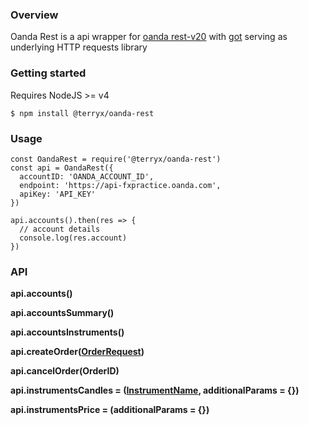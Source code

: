 ### Overview
Oanda Rest is a api wrapper for [oanda rest-v20](http://developer.oanda.com/rest-live-v20/introduction/) with [got](https://github.com/sindresorhus/got) serving as underlying HTTP requests library
### Getting started
Requires NodeJS >= v4 

```
$ npm install @terryx/oanda-rest
```

### Usage
```
const OandaRest = require('@terryx/oanda-rest')
const api = OandaRest({
  accountID: 'OANDA_ACCOUNT_ID',
  endpoint: 'https://api-fxpractice.oanda.com',
  apiKey: 'API_KEY'
})

api.accounts().then(res => {
  // account details
  console.log(res.account)
})
```

### API
**api.accounts()**

**api.accountsSummary()**

**api.accountsInstruments()**

**api.createOrder([OrderRequest](http://developer.oanda.com/rest-live-v20/order-df/#OrderRequest))**

**api.cancelOrder(OrderID)**

**api.instrumentsCandles = ([InstrumentName](http://developer.oanda.com/rest-live-v20/primitives-df/#InstrumentName), additionalParams = {})**

**api.instrumentsPrice = (additionalParams = {})**
